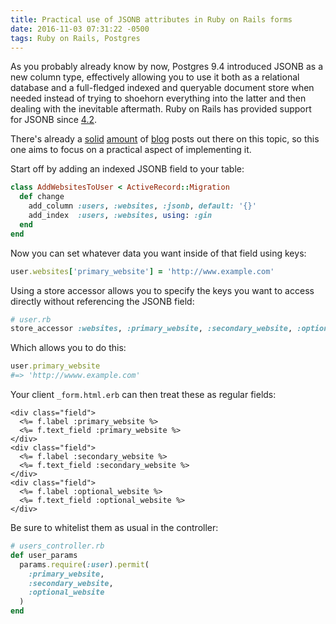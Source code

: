 ```yaml
---
title: Practical use of JSONB attributes in Ruby on Rails forms
date: 2016-11-03 07:31:22 -0500
tags: Ruby on Rails, Postgres
---
```


As you probably already know by now, Postgres 9.4 introduced JSONB as a new column type, effectively allowing you to use it both as a relational database and a full-fledged indexed and queryable document store when needed instead of trying to shoehorn everything into the latter and then dealing with the inevitable aftermath. Ruby on Rails has provided support for JSONB since [4.2](http://guides.rubyonrails.org/4_2_release_notes.html).

There's already a [solid](https://blog.codeship.com/unleash-the-power-of-storing-json-in-postgres/) [amount](http://nandovieira.com/using-postgresql-and-jsonb-with-ruby-on-rails) of [blog](http://robertbeene.com/rails-4-2-and-postgresql-9-4/) posts out there on this topic, so this one aims to focus on a practical aspect of implementing it.

Start off by adding an indexed JSONB field to your table:

```ruby
class AddWebsitesToUser < ActiveRecord::Migration
  def change
    add_column :users, :websites, :jsonb, default: '{}'
    add_index  :users, :websites, using: :gin
  end
end
```

Now you can set whatever data you want inside of that field using keys:

```ruby
user.websites['primary_website'] = 'http://www.example.com'
```

Using a store accessor allows you to specify the keys you want to access directly without referencing the JSONB field:

```ruby
# user.rb
store_accessor :websites, :primary_website, :secondary_website, :optional_website
```

Which allows you to do this:

```ruby
user.primary_website
#=> 'http://wwww.example.com'
```

Your client `_form.html.erb` can then treat these as regular fields:

```erb
<div class="field">
  <%= f.label :primary_website %>
  <%= f.text_field :primary_website %>
</div>
<div class="field">
  <%= f.label :secondary_website %>
  <%= f.text_field :secondary_website %>
</div>
<div class="field">
  <%= f.label :optional_website %>
  <%= f.text_field :optional_website %>
</div>
```

Be sure to whitelist them as usual in the controller:

```ruby
# users_controller.rb
def user_params
  params.require(:user).permit(
    :primary_website,
    :secondary_website,
    :optional_website
  )
end
```
